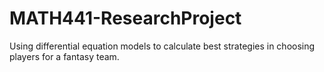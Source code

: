 # MATH441-ResearchProject
Using differential equation models to calculate best strategies in choosing players for a fantasy team.
